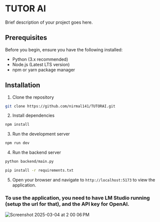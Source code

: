 # TUTOR AI

Brief description of your project goes here.

## Prerequisites

Before you begin, ensure you have the following installed:
- Python (3.x recommended)
- Node.js (Latest LTS version)
- npm or yarn package manager

## Installation

1. Clone the repository

```bash
git clone https://github.com/nirmal141/TUTORAI.git
```

2. Install dependencies

```bash
npm install
```

3. Run the development server

```bash
npm run dev
```

4. Run the backend server

```bash
python backend/main.py
```

```bash
pip install -r requirements.txt

```
5. Open your browser and navigate to `http://localhost:5173` to view the application.


### To use the application, you need to have LM Studio running (setup the url for that), and the API key for OpenAI.

![Screenshot 2025-03-04 at 2 00 06 PM](https://github.com/user-attachments/assets/4fb1e5a2-e776-4729-9200-98ceccf63384)


